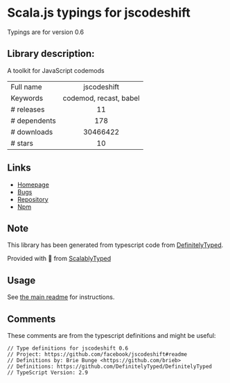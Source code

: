 
# Scala.js typings for jscodeshift

Typings are for version 0.6

## Library description:
A toolkit for JavaScript codemods

|                    |                 |
| ------------------ | :-------------: |
| Full name          | jscodeshift |
| Keywords           | codemod, recast, babel |
| # releases         | 11 |
| # dependents       | 178 |
| # downloads        | 30466422 |
| # stars            | 10 |

## Links
- [Homepage](https://github.com/facebook/jscodeshift#readme)
- [Bugs](https://github.com/facebook/jscodeshift/issues)
- [Repository](https://github.com/facebook/jscodeshift)
- [Npm](https://www.npmjs.com/package/jscodeshift)
    


## Note
This library has been generated from typescript code from [DefinitelyTyped](https://definitelytyped.org).

Provided with :purple_heart: from [ScalablyTyped](https://github.com/oyvindberg/ScalablyTyped)

## Usage
See [the main readme](../../readme.md) for instructions.

## Comments

These comments are from the typescript definitions and might be useful:
```
// Type definitions for jscodeshift 0.6
// Project: https://github.com/facebook/jscodeshift#readme
// Definitions by: Brie Bunge <https://github.com/brieb>
// Definitions: https://github.com/DefinitelyTyped/DefinitelyTyped
// TypeScript Version: 2.9

```


